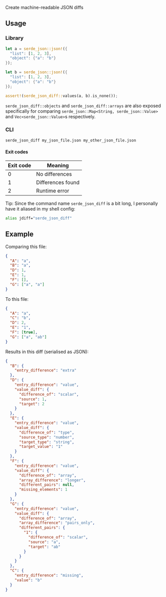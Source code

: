Create machine-readable JSON diffs

## Usage

### Library

```rust
let a = serde_json::json!({
  "list": [1, 2, 3],
  "object": {"a": "b"}
});

let b = serde_json::json!({
  "list": [1, 2, 3],
  "object": {"a": "b"}
});

assert!(serde_json_diff::values(a, b).is_none());
```

`serde_json_diff::objects` and `serde_json_diff::arrays` are also exposed
specifically for comparing `serde_json::Map<String, serde_json::Value>`
and `Vec<serde_json::Value>`s respectively.

### CLI

```sh
serde_json_diff my_json_file.json my_other_json_file.json
```

#### Exit codes

Exit code | Meaning
---|---
0 | No differences
1 | Differences found
2 | Runtime error

Tip: Since the command name `serde_json_diff` is a bit long, I personally have it aliased in my shell config:
```sh
alias jdiff="serde_json_diff"
```

## Example

Comparing this file:
```json
{
  "A": "a",
  "B": "a",
  "D": 1,
  "E": 1,
  "F": [],
  "G": ["a", "a"]
}
```
To this file:
```json
{
  "A": "a",
  "C": "b",
  "D": 2,
  "E": "1",
  "F": [true],
  "G": ["a", "ab"]
}
```
Results in this diff (serialised as JSON):
```json
{
  "B": {
    "entry_difference": "extra"
  },
  "D": {
    "entry_difference": "value",
    "value_diff": {
      "difference_of": "scalar",
      "source": 1,
      "target": 2
    }
  },
  "E": {
    "entry_difference": "value",
    "value_diff": {
      "difference_of": "type",
      "source_type": "number",
      "target_type": "string",
      "target_value": "1"
    }
  },
  "F": {
    "entry_difference": "value",
    "value_diff": {
      "difference_of": "array",
      "array_difference": "longer",
      "different_pairs": null,
      "missing_elements": 1
    }
  },
  "G": {
    "entry_difference": "value",
    "value_diff": {
      "difference_of": "array",
      "array_difference": "pairs_only",
      "different_pairs": {
        "1": {
          "difference_of": "scalar",
          "source": "a",
          "target": "ab"
        }
      }
    }
  },
  "C": {
    "entry_difference": "missing",
    "value": "b"
  }
}
```
